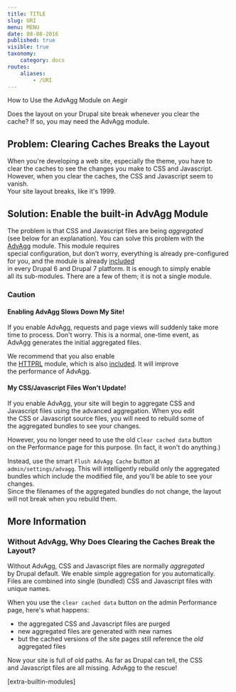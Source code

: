 ```yaml
---
title: TITLE
slug: URI
menu: MENU
date: 08-08-2016
published: true
visible: true
taxonomy:
    category: docs
routes:
    aliases:
        - /URI
---
```

How to Use the AdvAgg Module on Aegir

Does the layout on your Drupal site break whenever you clear the\
cache? If so, you may need the AdvAgg module.

Problem: Clearing Caches Breaks the Layout
------------------------------------------

When you're developing a web site, especially the theme, you have to\
clear the caches to see the changes you make to CSS and Javascript.\
However, when you clear the caches, the CSS and Javascript seem to
vanish.\
Your site layout breaks, like it's 1999.

Solution: Enable the built-in AdvAgg Module
-------------------------------------------

The problem is that CSS and Javascript files are being *aggregated*\
(see below for an explanation). You can solve this problem with the\
[AdvAgg](http://drupal.org/project/advagg) module. This module requires\
special configuration, but don't worry, everything is already
pre-configured\
for you, and the module is already [included](extra-builtin-modules)\
in every Drupal 6 and Drupal 7 platform. It is enough to simply enable\
all its sub-modules. There are a few of them; it is not a single module.

### Caution

#### Enabling AdvAgg Slows Down My Site!

If you enable AdvAgg, requests and page views will suddenly take more\
time to process. Don't worry. This is a normal, one-time event, as\
AdvAgg generates the initial aggregated files.

We recommend that you also enable\
the [HTTPRL](http://drupal.org/project/httprl) module, which is also
[included](extra-builtin-modules). It will improve\
the performance of AdvAgg.

#### My CSS/Javascript Files Won't Update!

If you enable AdvAgg, your site will begin to aggregate CSS and\
Javascript files using the advanced aggregation. When you edit\
the CSS or Javascript source files, you will need to rebuild some of\
the aggregated bundles to see your changes.

However, you no longer need to use the old `Clear cached data` button\
on the Performance page for this purpose. (In fact, it won't do
anything.)

Instead, use the smart `Flush AdvAgg Cache` button at\
`admin/settings/advagg`. This will intelligently rebuild only the
aggregated\
bundles which include the modified file, and you'll be able to see your
changes.\
Since the filenames of the aggregated bundles do not change, the layout\
will not break when you rebuild them.

More Information
----------------

### Without AdvAgg, Why Does Clearing the Caches Break the Layout?

Without AdvAgg, CSS and Javascript files are normally *aggregated*\
by Drupal default. We enable simple aggregation for you automatically.\
Files are combined into single (bundled) CSS and Javascript files with
unique names.

When you use the `clear cached data` button on the admin Performance\
page, here's what happens:

-   the aggregated CSS and Javascript files are purged
-   new aggregated files are generated with new names
-   but the cached versions of the site pages still reference the *old*
    aggregated files

Now your site is full of old paths. As far as Drupal can tell, the CSS\
and Javascript files are all missing. AdvAgg to the rescue!

\[extra-builtin-modules\]
